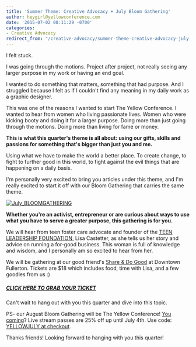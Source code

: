 ```yaml
---
title: 'Summer Theme: Creative Advocacy + July Bloom Gathering'
author: heygirl@yellowconference.com
date: '2015-07-02 08:11:29 -0700'
categories:
- Creative Advocacy
redirect_from: "/creative-advocacy/summer-theme-creative-advocacy-july-bloom-gathering/"
---
```


I felt stuck.

I was going through the motions. Project after project, not really seeing any larger purpose in my work or having an end goal.

I wanted to do something that matters, something that had purpose. And I struggled because I felt as if I couldn't find any meaning in my daily work as a graphic designer.

This was one of the reasons I wanted to start The Yellow Conference. I wanted to hear from women who living passionate lives. Women who were kicking booty and doing it for a larger purpose. Doing more than just going through the motions. Doing more than living for fame or money.

**This is what this quarter's theme is all about: using our gifts, skills and passions for something that's bigger than just you and me.**

Using what we have to make the world a better place. To create change, to fight to further good in this world, to fight against the evil things that are happening on a daily basis.

I'm personally very excited to bring you articles under this theme, and I'm really excited to start it off with our Bloom Gathering that carries the same theme.

[![July_BLOOMGATHERING](https://yellow-blog-images.imgix.net/2015/07/July_BLOOMGATHERING.jpg)](https://yellow-blog-images.imgix.net/2015/07/July_BLOOMGATHERING.jpg)

**Whether you're an activist, entrepreneur or are curious about ways to use what you have to serve a greater purpose, this gathering is for you.**

We will hear from teen foster care advocate and founder of the [TEEN LEADERSHIP FOUNDATION](teenleadershipfoundation.com), Lisa Castetter, as she tells us her story and advice on running a for-good business. This woman is full of knowledge and wisdom, and I personally am so excited to hear from her.

We will be gathering at our good friend's [Share & Do Good](http://www.shareanddogood.com/) at Downtown Fullerton. Tickets are $18 which includes food, time with Lisa, and a few goodies from us :)

##### [CLICK HERE TO GRAB YOUR TICKET](https://ti.to/yellowconference/july-bloom-gathering)

Can't wait to hang out with you this quarter and dive into this topic.

PS- our August Bloom Gathering will be The Yellow Conference! [You coming](https://ti.to/yellowconference/yellow-conference-2015)? Live stream passes are 25% off up until July 4th. Use code: [YELLOWJULY at checkout](https://ti.to/yellowconference/yellow-conference-2015/discount/YELLOWJULY).

Thanks friends! Looking forward to hanging with you this quarter!
